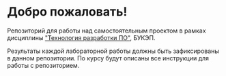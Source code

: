 # Добро пожаловать!

Репозиторий для работы над самостоятельным проектом в рамках дисциплины ["Технология разработки ПО"](https://www.bukep-software-engineering.ru/%D0%B3%D0%BB%D0%B0%D0%B2%D0%BD%D0%B0%D1%8F), БУКЭП.  

Результаты каждой лабораторной работы должны быть зафиксированы в данном репозитории. По курсу будут описаны все инструкции для работы с репозиторием.